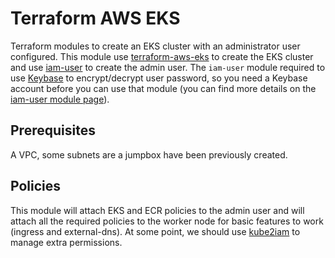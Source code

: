 # Terraform AWS EKS
Terraform modules to create an EKS cluster with an administrator user configured.
This module use [terraform-aws-eks](https://github.com/terraform-aws-modules/terraform-aws-eks) to create the EKS cluster and use [iam-user](https://github.com/terraform-aws-modules/terraform-aws-iam/tree/master/modules/iam-user) to create the admin user.
The `iam-user` module required to use [Keybase](https://keybase.io/) to encrypt/decrypt user password, so you need a Keybase account before you can use that module (you can find more details on the [iam-user module page](https://github.com/terraform-aws-modules/terraform-aws-iam/tree/master/modules/iam-user#notes-for-keybase-users)).

## Prerequisites
A VPC, some subnets are a jumpbox have been previously created.

## Policies
This module will attach EKS and ECR policies to the admin user and will attach all the required policies to the worker node for basic features to work (ingress and external-dns). At some point, we should use [kube2iam](https://github.com/jtblin/kube2iam) to manage extra permissions.
